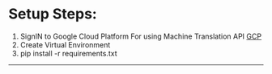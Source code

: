 

Setup Steps:
===
1. SignIN to Google Cloud Platform For using Machine Translation API [GCP](https://cloud.google.com/translate/docs/setup#windows "GCP Machine Translation")
1. Create Virtual Environment
2. pip install -r requirements.txt
---